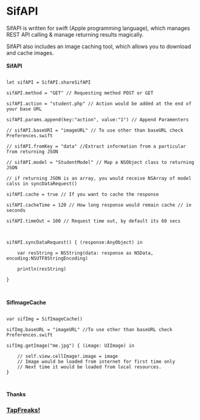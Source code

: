 SifAPI
======

SifAPI is written for swift (Apple programming language), which manages REST API calling &amp; manage returning results magically.

SifAPI also includes an image caching tool, which allows you to download and cache images.
<br /><br />
<B>SifAPI</B><br />
<pre>
<code>
let sifAPI = SifAPI.shareSifAPI<br />
sifAPI.method = "GET" // Requesting method POST or GET<br />
sifAPI.action = "student.php" // Action would be added at the end of your base URL<br />
sifAPI.params.append(key:"action", value:"1") // Append Paramenters<br />
// sifAPI.baseURI = "imageURL" // To use other than baseURL check Preferences.swift<br />
// sifAPI.fromKey = "data" //Extract information from a particular from returning JSON<br />
// sifAPI.model = "StudentModel" // Map a NSObject class to returning JSON<br />
// if returning JSON is an array, you would receive NSArray of model calss in syncDataRequest()<br />
sifAPI.cache = true // If you want to cache the response<br />
sifAPI.cacheTime = 120 // How long response would remain cache // in seconds<br />
sifAPI.timeOut = 100 // Request time out, by default its 60 secs<br />
<br />
sifAPI.syncDataRequest() { (response:AnyObject) in<br />
    var resString = NSString(data: response as NSData, encoding:NSUTF8StringEncoding)<br />
    println(resString)<br />
}<br />
</code>
</pre>
<B>SifImageCache</B>
<pre>
<code>
var sifImg = SifImageCache()<br />
sifImg.baseURL = "imageURL" //To use other than baseURL check Preferences.swift<br />
sifImg.getImage("me.jpg") { (image: UIImage) in<br />
    // self.view.cellImage!.image = image 
    // Image would be loaded from internet for first time only 
    // Next time it would be loaded from local resources.
}
</pre>
</code>
<b>Thanks</b>
<h3><a href="http://www.tapfreaks.net/">TapFreaks!</a></h3>
